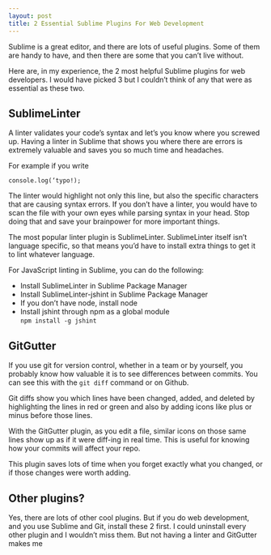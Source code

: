 ```yaml
---
layout: post
title: 2 Essential Sublime Plugins For Web Development
---
```


Sublime is a great editor, and there are lots of useful plugins. Some of them are handy to have, and then there are some that you can’t live without. 

Here are, in my experience, the 2 most helpful Sublime plugins for web developers. I would have picked 3 but I couldn’t think of any that were as essential as these two.

## SublimeLinter

A linter validates your code’s syntax and let’s you know where you screwed up. Having a linter in Sublime that shows you where there are errors is extremely valuable and saves you so much time and headaches.

For example if you write
```
console.log(‘typo!);
```

The linter would highlight not only this line, but also the specific characters that are causing syntax errors. If you don’t have a linter, you would have to scan the file with your own eyes while parsing syntax in your head. Stop doing that and save your brainpower for more important things.

The most popular linter plugin is SublimeLinter. SublimeLinter itself isn’t language specific, so that means you’d have to install extra things to get it to lint whatever language.

For JavaScript linting in Sublime, you can do the following: 
  - Install SublimeLinter in Sublime Package Manager
  - Install SublimeLinter-jshint in Sublime Package Manager
  - If you don’t have node, install node
  - Install jshint through npm as a global module   
    ```npm install -g jshint```

## GitGutter

If you use git for version control, whether in a team or by yourself, you probably know how valuable it is to see differences between commits. You can see this with the `git diff` command or on Github.

Git diffs show you which lines have been changed, added, and deleted by highlighting the lines in red or green and also by adding icons like plus or minus before those lines. 

With the GitGutter plugin, as you edit a file, similar icons on those same lines show up as if it were diff-ing in real time. This is useful for knowing how your commits will affect your repo.

This plugin saves lots of time when you forget exactly what you changed, or if those changes were worth adding.

## Other plugins?

Yes, there are lots of other cool plugins. But if you do web development, and you use Sublime and Git, install these 2 first.  I could uninstall every other plugin and I wouldn’t miss them. But not having a linter and GitGutter makes me 
